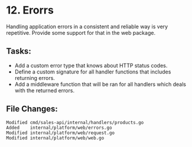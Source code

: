 # 12. Erorrs

Handling application errors in a consistent and reliable way is very
repetitive. Provide some support for that in the web package.


## Tasks:

- Add a custom error type that knows about HTTP status codes.
- Define a custom signature for all handler functions that includes returning errors.
- Add a middleware function that will be ran for all handlers which deals with the returned errors.


## File Changes:

```
Modified cmd/sales-api/internal/handlers/products.go
Added    internal/platform/web/errors.go
Modified internal/platform/web/request.go
Modified internal/platform/web/web.go
```